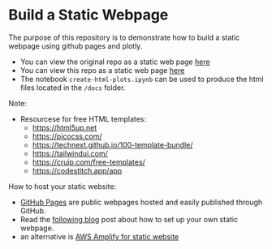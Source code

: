 # Build a Static Webpage

The purpose of this repository is to demonstrate how to build a static webpage using github pages and plotly.

* You can view the original repo as a static web page [here](https://plotly-dash-apps.github.io/101-static-website-github-pages/)
* You can view this repo as a static web page [here](https://felytz.github.io/maps/)
* The notebook `create-html-plots.ipynb` can be used to produce the html files located in the `/docs` folder.

Note:
* Resourcese for free HTML templates:
  - https://html5up.net
  - https://picocss.com/
  - https://technext.github.io/100-template-bundle/
  - https://tailwindui.com/
  - https://cruip.com/free-templates/
  - https://codestitch.app/app

How to host your static website:
* [GitHub Pages](https://guides.github.com/features/pages/) are public webpages hosted and easily published through GitHub.
* Read the [following blog](https://austinlasseter.medium.com/create-a-static-webpage-using-github-and-plotly-468ae89710d3) post about how to set up your own static webpage.
* an alternative is [AWS Amplify for static website](https://aws.amazon.com/getting-started/hands-on/host-static-website/?refid=9eb02e4d-80e0-4f27-a621-b90b3c870bf3)
